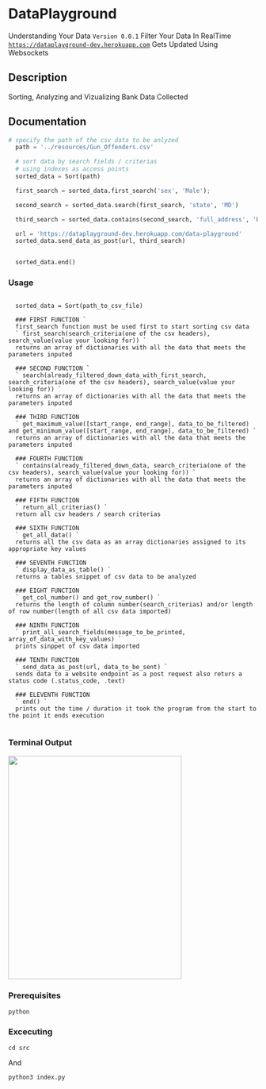 #  DataPlayground

Understanding Your Data `Version 0.0.1`
Filter Your Data In RealTime <br /> [`https://dataplayground-dev.herokuapp.com`](https://dataplayground-dev.herokuapp.com) Gets Updated
Using Websockets

## Description
Sorting, Analyzing and Vizualizing Bank Data Collected

## Documentation
```python
# specify the path of the csv data to be anlyzed
  path = '../resources/Gun_Offenders.csv'

  # sort data by search fields / criterias
  # using indexes as access points
  sorted_data = Sort(path)

  first_search = sorted_data.first_search('sex', 'Male');

  second_search = sorted_data.search(first_search, 'state', 'MD')

  third_search = sorted_data.contains(second_search, 'full_address', 'ROSALIND')

  url = 'https://dataplayground-dev.herokuapp.com/data-playground'
  sorted_data.send_data_as_post(url, third_search)


  sorted_data.end()
```

### Usage
```

  sorted_data = Sort(path_to_csv_file)
  
  ### FIRST FUNCTION `
  first_search function must be used first to start sorting csv data
  ` first_search(search_criteria(one of the csv headers), search_value(value your looking for)) `
  returns an array of dictionaries with all the data that meets the parameters inputed
  
  ### SECOND FUNCTION `
  ` search(already_filtered_down_data_with_first_search, search_criteria(one of the csv headers), search_value(value your looking for)) `
  returns an array of dictionaries with all the data that meets the parameters inputed
  
  ### THIRD FUNCTION
  ` get_maximum_value([start_range, end_range], data_to_be_filtered) and get_minimum_value([start_range, end_range], data_to_be_filtered) `
  returns an array of dictionaries with all the data that meets the parameters inputed
  
  ### FOURTH FUNCTION
  ` contains(already_filtered_down_data, search_criteria(one of the csv headers), search_value(value your looking for)) `
  returns an array of dictionaries with all the data that meets the parameters inputed
  
  ### FIFTH FUNCTION
  ` return_all_criterias() `
  return all csv headers / search criterias
  
  ### SIXTH FUNCTION
  ` get_all_data() `
  returns all the csv data as an array dictionaries assigned to its appropriate key values
  
  ### SEVENTH FUNCTION
  ` display_data_as_table() `
  returns a tables snippet of csv data to be analyzed
  
  ### EIGHT FUNCTION
  ` get_col_number() and get_row_number() `
  returns the length of column number(search_criterias) and/or length of row number(length of all csv data imported)
  
  ### NINTH FUNCTION
  ` print_all_search_fields(message_to_be_printed, array_of_data_with_key_values) `
  prints sinppet of csv data imported
  
  ### TENTH FUNCTION
  ` send_data_as_post(url, data_to_be_sent) `
  sends data to a website endpoint as a post request also returs a status code (.status_code, .text)
  
  ### ELEVENTH FUNCTION
  ` end() `
  prints out the time / duration it took the program from the start to the point it ends execution
  
```

### Terminal Output
<img src="https://dataplayground-dev.herokuapp.com/img/terminal.png" width="350" height="450">

### Prerequisites
```
python
```

### Excecuting
```
cd src
```

And

```
python3 index.py
```

